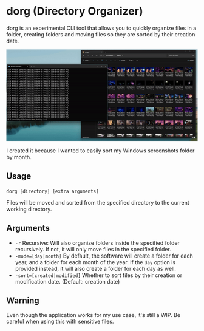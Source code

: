 # dorg (Directory Organizer)

dorg is an experimental CLI tool that allows you to quickly organize files in a folder, creating folders and moving files so they are sorted by their creation date.

![dorg](github/demo.gif)

I created it because I wanted to easily sort my Windows screenshots folder by month.

## Usage

`dorg [directory] [extra arguments]`

Files will be moved and sorted from the specified directory to the current working directory.

## Arguments

- `-r` Recursive: Will also organize folders inside the specified folder recursively. If not, it will only move files in the specified folder.
- `-mode=[day|month]` By default, the software will create a folder for each year, and a folder for each month of the year. If the `day` option is provided instead, it will also create a folder for each day as well.
- `-sort=[created|modified]` Whether to sort files by their creation or modification date. (Default: creation date) 

## Warning

Even though the application works for my use case, it's still a WIP. Be careful when using this with sensitive files.
